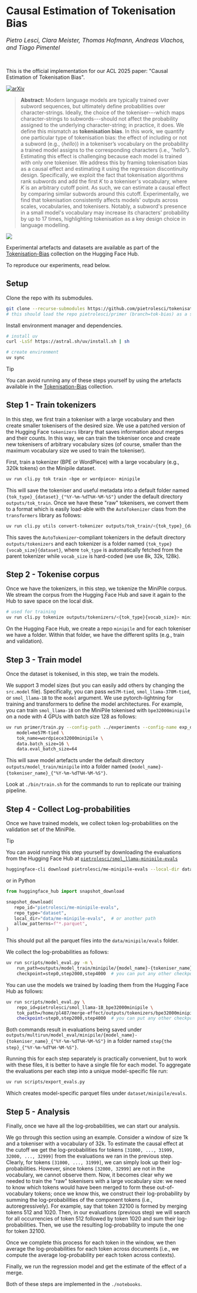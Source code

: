 # Causal Estimation of Tokenisation Bias

<font size = "3">*Pietro Lesci, Clara Meister, Thomas Hofmann, Andreas Vlachos, and Tiago Pimentel*</font>

<br>

This is the official implementation for our ACL 2025 paper: "Causal Estimation of Tokenisation Bias".

[![arXiv](https://img.shields.io/badge/arXiv-1234.56789-b31b1b.svg)](https://www.arxiv.org/abs/2506.03149)

> **Abstract:** Modern language models are typically trained over subword sequences, but ultimately define probabilities over character-strings. Ideally, the choice of the tokeniser---which maps character-strings to subwords---should not affect the probability assigned to the underlying character-string; in practice, it does. We define this mismatch as **tokenisation bias**. In this work, we quantify one particular type of tokenisation bias: the effect of including or not a subword (e.g., $\langle hello \rangle$) in a tokeniser’s vocabulary on the probability a trained model assigns to the corresponding characters (i.e., _"hello"_). Estimating this effect is challenging because each model is trained with only one tokeniser. We address this by framing tokenisation bias as a causal effect and estimating it using the regression discontinuity design.  Specifically, we exploit the fact that tokenisation algorithms rank subwords and add the first $K$ to a tokeniser's vocabulary, where $K$ is an arbitrary cutoff point. As such, we can estimate a causal effect by comparing similar subwords around this cutoff. Experimentally, we find that tokenisation consistently affects models' outputs across scales, vocabularies, and tokenisers.  Notably, a subword's presence in a small model's vocabulary may increase its characters' probability by up to 17 times, highlighting tokenisation as a key design choice in language modelling.

![](./main_plot.png)

Experimental artefacts and datasets are available as part of the [Tokenisation-Bias](https://huggingface.co/collections/pietrolesci/tokenisation-bias-66d5d0b40cb82a2d789b19db) collection on the Hugging Face Hub.

To reproduce our experiments, read below.




## Setup

Clone the repo with its submodules.

```bash
git clone --recurse-submodules https://github.com/pietrolesci/tokenisation-bias.git  
# this should load the repo pietrolesci/primer (branch=tok-bias) as a submodule
```

Install environment manager and dependencies.

```bash
# install uv
curl -LsSf https://astral.sh/uv/install.sh | sh

# create environment
uv sync
```


> [!TIP]
> You can avoid running any of these steps yourself by using the artefacts available in the [Tokenisation-Bias](https://huggingface.co/collections/pietrolesci/tokenisation-bias-66d5d0b40cb82a2d789b19db) collection.


## Step 1 - Train tokenizers

In this step, we first train a tokeniser with a large vocabulary and then create smaller tokenisers of the desired size.
We use a patched version of the Hugging Face `tokenizers` library that saves information about merges and their counts. 
In this way, we can train the tokeniser once and create new tokenisers of arbitrary vocabulary sizes (of course, smaller than the maximum vocabulary size we used to train the tokeniser). 

First, train a tokenizer (BPE or WordPiece) with a large vocabulary (e.g., 320k tokens) on the Minipile dataset.

```bash
uv run cli.py tok train <bpe or wordpiece> minipile
```

This will save the tokeniser and useful metadata into a default folder named `{tok_type}_{dataset}_{"%Y-%m-%dT%H-%M-%S"}` under the default directory `outputs/tok_train`.
Once we have these "raw" tokenisers, we convert them to a format which is easily load-able with the `AutoTokenizer` class from the `transformers` library as follows:

```bash
uv run cli.py utils convert-tokenizer outputs/tok_train/<{tok_type}_{dataset}_{"%Y-%m-%dT%H-%M-%S"}> <vocab size>
```

This saves the `AutoTokenizer`-compliant tokenizers in the default directory `outputs/tokenizers` and each tokenizer is a folder named `{tok_type}{vocab_size}{dataset}`, where `tok_type` is automatically fetched from the parent tokenizer while `vocab_size` is hard-coded (we use 8k, 32k, 128k).



## Step 2 - Tokenise corpus

Once we have the tokenizers, in this step, we tokenize the MiniPile corpus. We stream the corpus from the Hugging Face Hub and save it again to the Hub to save space on the local disk.

```bash
# used for training
uv run cli.py tokenize outputs/tokenizers/<{tok_type}{vocab_size}> minipile
```

On the Hugging Face Hub, we create a repo `minipile` and for each tokeniser we have a folder. Within that folder, we have the different splits (e.g., train and validation).



## Step 3 - Train model

Once the dataset is tokenised, in this step, we train the models.

We support 3 model sizes (but you can easily add others by changing the `src.model` file). Specifically, you can pass `me57M-tied`, `smol_llama-370M-tied`, or `smol_llama-1B` to the `model` argument.
We use pytorch-lightning for training and transformers to define the model architectures.
For example, you can train `smol_llama-1B` on the MiniPile tokenised with `bpe32000minipile` on a node with 4 GPUs with batch size 128 as follows:

```bash
uv run primer/train.py --config-path ../experiments --config-name exp_default "$@" \
    model=me57M-tied \
    tok_name=wordpiece32000minipile \
    data.batch_size=16 \
    data.eval_batch_size=64
```

This will save model artefacts under the default directory `outputs/model_train/minipile` into a folder named `{model_name}-{tokeniser_name}_{"%Y-%m-%dT%H-%M-%S"}`. 

Look at `./bin/train.sh` for the commands to run to replicate our training pipeline.


## Step 4 - Collect Log-probabilities

Once we have trained models, we collect token log-probabilities on the validation set of the MiniPile.

> [!TIP]
> You can avoid running this step yourself by downloading the evaluations from the Hugging Face Hub at 
> [`pietrolesci/smol_llama-minipile-evals`](https://huggingface.co/datasets/pietrolesci/smol_llama-minipile-evals)
>
>```bash
>huggingface-cli download pietrolesci/me-minipile-evals --local-dir data/me-minipile-evals --repo-type dataset
>```
> or in Python
>```python
>from huggingface_hub import snapshot_download
>
>snapshot_download(
>    repo_id="pietrolesci/me-minipile-evals", 
>    repo_type="dataset", 
>    local_dir="data/me-minipile-evals",  # or another path 
>    allow_patterns=f"*.parquet",
>)
>```
> This should put all the parquet files into the `data/minipile/evals` folder.

We collect the log-probabilities as follows:

```bash
uv run scripts/model_eval.py -m \
    run_path=outputs/model_train/minipile/{model_name}-{tokeniser_name}_{"%Y-%m-%dT%H-%M-%S"} \
    checkpoint=step0,step2000,step4000  # you can put any other checkpoint
```

You can use the models we trained by loading them from the Hugging Face Hub as follows:

```bash
uv run scripts/model_eval.py \
    repo_id=pietrolesci/smol_llama-1B_bpe32000minipile \
    tok_path=/home/pl487/merge-effect/outputs/tokenizers/bpe32000minipile \  # Note: you need to pass the tok_path in this case!
    checkpoint=step0,step2000,step4000  # you can put any other checkpoint
```

Both commands result in evaluations being saved under `outputs/multirun/model_eval/minipile/{model_name}-{tokeniser_name}_{"%Y-%m-%dT%H-%M-%S"}`
in a folder named `step{the step}_{"%Y-%m-%dT%H-%M-%S"}`. 

Running this for each step separately is practically convenient, but to work with these files, it is better to have a single file for each model. 
To aggregate the evaluations per each step into a unique model-specific file run:

```bash
uv run scripts/export_evals.py
```

Which creates model-specific parquet files under `dataset/minipile/evals`.


## Step 5 - Analysis

Finally, once we have all the log-probabilities, we can start our analysis.

We go through this section using an example. Consider a window of size 1k and a tokeniser with a vocabulary of 32k. To estimate the causal effect at the cutoff
we get the log-probabilities for tokens `[31000, ..., 31999, 32000, ..., 32999]` from the evaluations we ran in the previous step.
Clearly, for tokens `[31000, ..., 31999]`, we can simply look up their log-probabilities. However, since tokens `[32000, 32999]` are not in the vocabulary, we cannot observe them.
Now, it becomes clear why we needed to train the "raw" tokenisers with a large vocabulary size: we need to know which tokens would have been merged to form
these out-of-vocabulary tokens; once we know this, we construct their log-probability by summing the log-probabilities of the component tokens (i.e., autoregressively). 
For example, say that token 32100 is formed by merging tokens 512 and 1020. Then, in our evaluations (previous step) we will search for all occurrencies of token 512 followed by token 1020 and sum their log-probabilities.
Then, we use the resulting log-probability to impute the one for token 32100.

Once we complete this process for each token in the window, we then average the log-probabilities for each token across documents (i.e., we compute the average log-probability per each token across contexts).

Finally, we run the regression model and get the estimate of the effect of a merge.

Both of these steps are implemented in the `./notebooks`.
